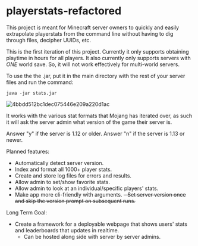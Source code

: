 # playerstats-refactored
This project is meant for Minecraft server owners to quickly and easily extrapolate playerstats from the command line
without having to dig through files, decipher UUIDs, etc.

This is the first iteration of this project. Currently it only supports obtaining playtime in hours for all players.
It also currently only supports servers with *ONE* world save. So, it will not work effectively for multi-world servers.

To use the the .jar, put it in the main directory with the rest of your server files and run the command:

`java -jar stats.jar`

![4bbdd512bc1dec075446e209a220d1ac](https://user-images.githubusercontent.com/73813963/225777018-ce5615a5-a6d5-4026-abf2-f36b4c8db220.gif)

It works with the various stat formats that Mojang has iterated over, as such it will ask the server admin what version of the game their server is.

Answer "y" if the server is 1.12 or older.
Answer "n" if the server is 1.13 or newer.

Planned features:

- Automatically detect server version.
- Index and format all 1000+ player stats.
- Create and store log files for errors and results.
- Allow admin to set/show favorite stats.
- Allow admin to look at an individual/specific players' stats.
- Make app more cli-friendly with arguments.
~~- Set server version once and skip the version prompt on subsequent runs.~~

Long Term Goal:

- Create a framework for a deployable webpage that shows users' stats and leaderboards that updates in realtime.
  - Can be hosted along side with server by server admins.
